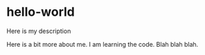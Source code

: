 # hello-world
Here is my description

Here is a bit more about me. I am learning the code. Blah blah blah.
